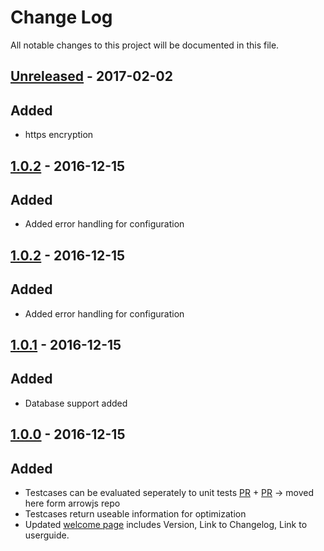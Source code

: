 # Change Log
All notable changes to this project will be documented in this file.


## [Unreleased](https://github.com/amos-ws16/amos-ws16-arrowjs-server/compare/sprint-12-release...dev) - 2017-02-02
## Added
- https encryption

## [1.0.2](https://github.com/amos-ws16/amos-ws16-arrowjs-server/releases/tag/sprint-10-release) - 2016-12-15
## Added
- Added error handling for configuration

## [1.0.2](https://github.com/amos-ws16/amos-ws16-arrowjs-server/releases/tag/sprint-10-release) - 2016-12-15
## Added
- Added error handling for configuration

## [1.0.1](https://github.com/amos-ws16/amos-ws16-arrowjs-server/releases/tag/sprint-10-release) - 2016-12-15
## Added
- Database support added

## [1.0.0](https://github.com/amos-ws16/amos-ws16-arrowjs-server/releases/tag/sprint-08-release) - 2016-12-15
## Added
- Testcases can be evaluated seperately to unit tests [PR](https://github.com/amos-ws16/amos-ws16-arrowjs-server/pull/4) + [PR](https://github.com/amos-ws16/amos-ws16-arrowjs/pull/55) -> moved here form arrowjs repo
- Testcases return useable information for optimization
- Updated [welcome page](http://ec2-52-212-74-103.eu-west-1.compute.amazonaws.com:4000/api/welcome) includes Version, Link to Changelog, Link to userguide.
